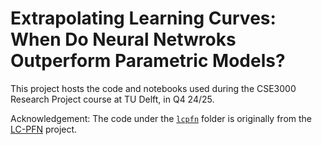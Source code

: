 # Extrapolating Learning Curves: When Do Neural Netwroks Outperform Parametric Models?

This project hosts the code and notebooks used during the CSE3000 Research Project course at TU Delft, in Q4 24/25. 

Acknowledgement: The code under the [`lcpfn`](./lcpfn/) folder is originally from the [LC-PFN](https://github.com/automl/lcpfn) project.
